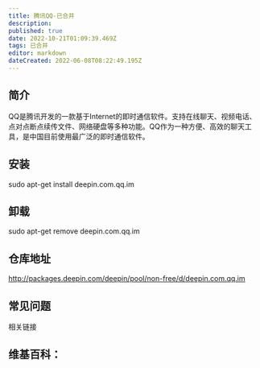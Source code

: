 ```yaml
---
title: 腾讯QQ-已合并
description: 
published: true
date: 2022-10-21T01:09:39.469Z
tags: 已合并
editor: markdown
dateCreated: 2022-06-08T08:22:49.195Z
---
```


## 简介
QQ是腾讯开发的一款基于Internet的即时通信软件。支持在线聊天、视频电话、点对点断点续传文件、网络硬盘等多种功能。QQ作为一种方便、高效的聊天工具，是中国目前使用最广泛的即时通信软件。

## 安装
sudo apt-get install deepin.com.qq.im

## 卸载
sudo apt-get remove deepin.com.qq.im

## 仓库地址
http://packages.deepin.com/deepin/pool/non-free/d/deepin.com.qq.im

## 常见问题
相关链接
## 维基百科：